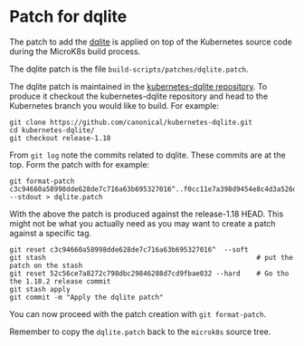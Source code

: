 # Patch for dqlite

The patch to add the [dqlite](https://github.com/canonical/dqlite)
is applied on top of the Kubernetes source code during the MicroK8s build process.

The dqlite patch is the file `build-scripts/patches/dqlite.patch`.

The dqlite patch is maintained in the [kubernetes-dqlite repository](https://github.com/canonical/kubernetes-dqlite).
To produce it checkout the kubernetes-dqlite repository and head to the Kubernetes
branch you would like to build. For example:
```
git clone https://github.com/canonical/kubernetes-dqlite.git
cd kubernetes-dqlite/
git checkout release-1.18
```  
From `git log` note the commits related to dqlite. These commits are at the top.
Form the patch with for example:
```
git format-patch c3c94660a58998dde628de7c716a63b695327016^..f0cc11e7a398d9454e8c4d3a526d6372cf1a1889 --stdout > dqlite.patch
```

With the above the patch is produced against the release-1.18 HEAD.
This might not be what you actually need as you may want to create a patch against a
specific tag.
```
git reset c3c94660a58998dde628de7c716a63b695327016^  --soft 
git stash                                                    # put the patch on the stash
git reset 52c56ce7a8272c798dbc29846288d7cd9fbae032 --hard    # Go tho the 1.18.2 release commit
git stash apply
git commit -m "Apply the dqlite patch"
```

You can now proceed with the patch creation with `git format-patch`.

Remember to copy the `dqlite.patch` back to the `microk8s` source tree.
